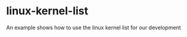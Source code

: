 linux-kernel-list
=================

An example shows how to use the linux kernel list for our development
